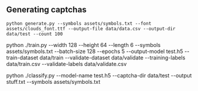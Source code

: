 ## Generating captchas
```
python generate.py --symbols assets/symbols.txt --font assets/clouds_font.ttf --output-file data/data.csv --output-dir data/test --count 100
```

python ./train.py --width 128 --height 64 --length 6 --symbols assets/symbols.txt --batch-size 128 --epochs 5 --output-model test.h5 --train-dataset data/train --validate-dataset data/validate --training-labels data/train.csv --validate-labels data/validate.csv


python ./classify.py --model-name test.h5 --captcha-dir data/test --output stuff.txt --symbols assets/symbols.txt